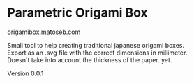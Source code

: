 # Parametric Origami Box

[origamibox.matoseb.com](https://origamibox.matoseb.com)

Small tool to help creating traditional japanese origami boxes.\
Export as an .svg file with the correct dimensions in millimeter.\
Doesn't take into account the thickness of the paper. yet.

Version 0.0.1
